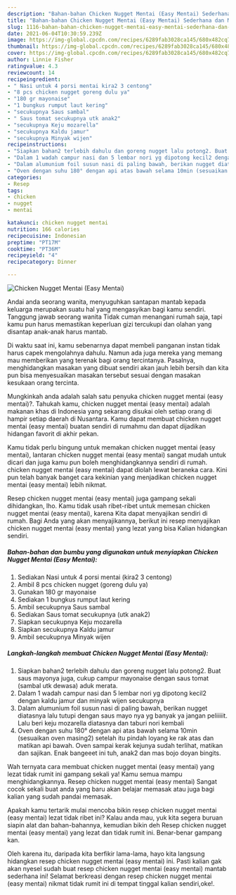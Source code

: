 ```yaml
---
description: "Bahan-bahan Chicken Nugget Mentai (Easy Mentai) Sederhana dan Mudah Dibuat"
title: "Bahan-bahan Chicken Nugget Mentai (Easy Mentai) Sederhana dan Mudah Dibuat"
slug: 1116-bahan-bahan-chicken-nugget-mentai-easy-mentai-sederhana-dan-mudah-dibuat
date: 2021-06-04T10:30:59.239Z
image: https://img-global.cpcdn.com/recipes/6289fab3028ca145/680x482cq70/chicken-nugget-mentai-easy-mentai-foto-resep-utama.jpg
thumbnail: https://img-global.cpcdn.com/recipes/6289fab3028ca145/680x482cq70/chicken-nugget-mentai-easy-mentai-foto-resep-utama.jpg
cover: https://img-global.cpcdn.com/recipes/6289fab3028ca145/680x482cq70/chicken-nugget-mentai-easy-mentai-foto-resep-utama.jpg
author: Linnie Fisher
ratingvalue: 4.3
reviewcount: 14
recipeingredient:
- " Nasi untuk 4 porsi mentai kira2 3 centong"
- "8 pcs chicken nugget goreng dulu ya"
- "180 gr mayonaise"
- "1 bungkus rumput laut kering"
- "secukupnya Saus sambal"
- " Saus tomat secukupnya utk anak2"
- "secukupnya Keju mozarella"
- "secukupnya Kaldu jamur"
- "secukupnya Minyak wijen"
recipeinstructions:
- "Siapkan bahan2 terlebih dahulu dan goreng nugget lalu potong2. Buat saus mayonya juga, cukup campur mayonaise dengan saus tomat (sambal utk dewasa) aduk merata."
- "Dalam 1 wadah campur nasi dan 5 lembar nori yg dipotong kecil2 dengan kaldu jamur dan minyak wijen secukupnya"
- "Dalam alumunium foil susun nasi di paling bawah, berikan nugget diatasnya lalu tutupi dengan saus mayo nya yg banyak ya jangan peliiiiit. Lalu beri keju mozarella diatasnya dan taburi nori kembali"
- "Oven dengan suhu 180° dengan api atas bawah selama 10min (sesuaikan oven masing2) setelah itu pindah loyang ke rak atas dan matikan api bawah. Oven sampai kerak kejunya sudah terlihat, matikan dan sajikan. Enak bangeeet ini tuh, anak2 dan mas bojo doyan bingits."
categories:
- Resep
tags:
- chicken
- nugget
- mentai

katakunci: chicken nugget mentai 
nutrition: 166 calories
recipecuisine: Indonesian
preptime: "PT17M"
cooktime: "PT36M"
recipeyield: "4"
recipecategory: Dinner

---
```



![Chicken Nugget Mentai (Easy Mentai)](https://img-global.cpcdn.com/recipes/6289fab3028ca145/680x482cq70/chicken-nugget-mentai-easy-mentai-foto-resep-utama.jpg)

Andai anda seorang wanita, menyuguhkan santapan mantab kepada keluarga merupakan suatu hal yang mengasyikan bagi kamu sendiri. Tanggung jawab seorang  wanita Tidak cuman menangani rumah saja, tapi kamu pun harus memastikan keperluan gizi tercukupi dan olahan yang disantap anak-anak harus mantab.

Di waktu  saat ini, kamu sebenarnya dapat membeli panganan instan tidak harus capek mengolahnya dahulu. Namun ada juga mereka yang memang mau memberikan yang terenak bagi orang tercintanya. Pasalnya, menghidangkan masakan yang dibuat sendiri akan jauh lebih bersih dan kita pun bisa menyesuaikan masakan tersebut sesuai dengan masakan kesukaan orang tercinta. 



Mungkinkah anda adalah salah satu penyuka chicken nugget mentai (easy mentai)?. Tahukah kamu, chicken nugget mentai (easy mentai) adalah makanan khas di Indonesia yang sekarang disukai oleh setiap orang di hampir setiap daerah di Nusantara. Kamu dapat membuat chicken nugget mentai (easy mentai) buatan sendiri di rumahmu dan dapat dijadikan hidangan favorit di akhir pekan.

Kamu tidak perlu bingung untuk memakan chicken nugget mentai (easy mentai), lantaran chicken nugget mentai (easy mentai) sangat mudah untuk dicari dan juga kamu pun boleh menghidangkannya sendiri di rumah. chicken nugget mentai (easy mentai) dapat diolah lewat beraneka cara. Kini pun telah banyak banget cara kekinian yang menjadikan chicken nugget mentai (easy mentai) lebih nikmat.

Resep chicken nugget mentai (easy mentai) juga gampang sekali dihidangkan, lho. Kamu tidak usah ribet-ribet untuk memesan chicken nugget mentai (easy mentai), karena Kita dapat menyajikan sendiri di rumah. Bagi Anda yang akan menyajikannya, berikut ini resep menyajikan chicken nugget mentai (easy mentai) yang lezat yang bisa Kalian hidangkan sendiri.

<!--inarticleads1-->

##### Bahan-bahan dan bumbu yang digunakan untuk menyiapkan Chicken Nugget Mentai (Easy Mentai):

1. Sediakan  Nasi untuk 4 porsi mentai (kira2 3 centong)
1. Ambil 8 pcs chicken nugget (goreng dulu ya)
1. Gunakan 180 gr mayonaise
1. Sediakan 1 bungkus rumput laut kering
1. Ambil secukupnya Saus sambal
1. Sediakan  Saus tomat secukupnya (utk anak2)
1. Siapkan secukupnya Keju mozarella
1. Siapkan secukupnya Kaldu jamur
1. Ambil secukupnya Minyak wijen




<!--inarticleads2-->

##### Langkah-langkah membuat Chicken Nugget Mentai (Easy Mentai):

1. Siapkan bahan2 terlebih dahulu dan goreng nugget lalu potong2. Buat saus mayonya juga, cukup campur mayonaise dengan saus tomat (sambal utk dewasa) aduk merata.
1. Dalam 1 wadah campur nasi dan 5 lembar nori yg dipotong kecil2 dengan kaldu jamur dan minyak wijen secukupnya
1. Dalam alumunium foil susun nasi di paling bawah, berikan nugget diatasnya lalu tutupi dengan saus mayo nya yg banyak ya jangan peliiiiit. Lalu beri keju mozarella diatasnya dan taburi nori kembali
1. Oven dengan suhu 180° dengan api atas bawah selama 10min (sesuaikan oven masing2) setelah itu pindah loyang ke rak atas dan matikan api bawah. Oven sampai kerak kejunya sudah terlihat, matikan dan sajikan. Enak bangeeet ini tuh, anak2 dan mas bojo doyan bingits.




Wah ternyata cara membuat chicken nugget mentai (easy mentai) yang lezat tidak rumit ini gampang sekali ya! Kamu semua mampu menghidangkannya. Resep chicken nugget mentai (easy mentai) Sangat cocok sekali buat anda yang baru akan belajar memasak atau juga bagi kalian yang sudah pandai memasak.

Apakah kamu tertarik mulai mencoba bikin resep chicken nugget mentai (easy mentai) lezat tidak ribet ini? Kalau anda mau, yuk kita segera buruan siapin alat dan bahan-bahannya, kemudian bikin deh Resep chicken nugget mentai (easy mentai) yang lezat dan tidak rumit ini. Benar-benar gampang kan. 

Oleh karena itu, daripada kita berfikir lama-lama, hayo kita langsung hidangkan resep chicken nugget mentai (easy mentai) ini. Pasti kalian gak akan nyesel sudah buat resep chicken nugget mentai (easy mentai) mantab sederhana ini! Selamat berkreasi dengan resep chicken nugget mentai (easy mentai) nikmat tidak rumit ini di tempat tinggal kalian sendiri,oke!.

